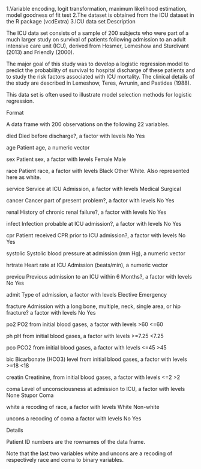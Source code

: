 1.Variable encoding, logit transformation, maximum likelihood estimation, model goodness of fit test
2.The dataset is obtained from the ICU dataset in the R package (vcdExtra)
3.ICU data set
Description

The ICU data set consists of a sample of 200 subjects who were part of a much larger study on survival of patients following admission to an adult intensive care unit (ICU), derived from Hosmer, Lemeshow and Sturdivant (2013) and Friendly (2000).

The major goal of this study was to develop a logistic regression model to predict the probability of survival to hospital discharge of these patients and to study the risk factors associated with ICU mortality. The clinical details of the study are described in Lemeshow, Teres, Avrunin, and Pastides (1988).

This data set is often used to illustrate model selection methods for logistic regression.


Format

A data frame with 200 observations on the following 22 variables.

died
Died before discharge?, a factor with levels No Yes

age
Patient age, a numeric vector

sex
Patient sex, a factor with levels Female Male

race
Patient race, a factor with levels Black Other White. Also represented here as white.

service
Service at ICU Admission, a factor with levels Medical Surgical

cancer
Cancer part of present problem?, a factor with levels No Yes

renal
History of chronic renal failure?, a factor with levels No Yes

infect
Infection probable at ICU admission?, a factor with levels No Yes

cpr
Patient received CPR prior to ICU admission?, a factor with levels No Yes

systolic
Systolic blood pressure at admission (mm Hg), a numeric vector

hrtrate
Heart rate at ICU Admission (beats/min), a numeric vector

previcu
Previous admission to an ICU within 6 Months?, a factor with levels No Yes

admit
Type of admission, a factor with levels Elective Emergency

fracture
Admission with a long bone, multiple, neck, single area, or hip fracture? a factor with levels No Yes

po2
PO2 from initial blood gases, a factor with levels >60 <=60

ph
pH from initial blood gases, a factor with levels >=7.25 <7.25

pco
PCO2 from initial blood gases, a factor with levels <=45 >45

bic
Bicarbonate (HCO3) level from initial blood gases, a factor with levels >=18 <18

creatin
Creatinine, from initial blood gases, a factor with levels <=2 >2

coma
Level of unconsciousness at admission to ICU, a factor with levels None Stupor Coma

white
a recoding of race, a factor with levels White Non-white

uncons
a recoding of coma a factor with levels No Yes

Details

Patient ID numbers are the rownames of the data frame.

Note that the last two variables white and uncons are a recoding of respectively race and coma to binary variables.
